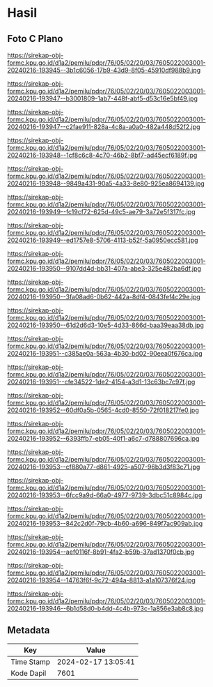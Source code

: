 # Hasil

## Foto C Plano

https://sirekap-obj-formc.kpu.go.id/d1a2/pemilu/pdpr/76/05/02/20/03/7605022003001-20240216-193945--3b1c6056-17b9-43d9-8f05-45910df988b9.jpg

https://sirekap-obj-formc.kpu.go.id/d1a2/pemilu/pdpr/76/05/02/20/03/7605022003001-20240216-193947--b3001809-1ab7-448f-abf5-d53c16e5bf49.jpg

https://sirekap-obj-formc.kpu.go.id/d1a2/pemilu/pdpr/76/05/02/20/03/7605022003001-20240216-193947--c2fae911-828a-4c8a-a0a0-482a448d52f2.jpg

https://sirekap-obj-formc.kpu.go.id/d1a2/pemilu/pdpr/76/05/02/20/03/7605022003001-20240216-193948--1cf8c6c8-4c70-46b2-8bf7-ad45ecf6189f.jpg

https://sirekap-obj-formc.kpu.go.id/d1a2/pemilu/pdpr/76/05/02/20/03/7605022003001-20240216-193948--9849a431-90a5-4a33-8e80-925ea8694139.jpg

https://sirekap-obj-formc.kpu.go.id/d1a2/pemilu/pdpr/76/05/02/20/03/7605022003001-20240216-193949--fc19cf72-625d-49c5-ae79-3a72e5f317fc.jpg

https://sirekap-obj-formc.kpu.go.id/d1a2/pemilu/pdpr/76/05/02/20/03/7605022003001-20240216-193949--ed1757e8-5706-4113-b52f-5a0950ecc581.jpg

https://sirekap-obj-formc.kpu.go.id/d1a2/pemilu/pdpr/76/05/02/20/03/7605022003001-20240216-193950--9107dd4d-bb31-407a-abe3-325e482ba6df.jpg

https://sirekap-obj-formc.kpu.go.id/d1a2/pemilu/pdpr/76/05/02/20/03/7605022003001-20240216-193950--3fa08ad6-0b62-442a-8df4-0843fef4c29e.jpg

https://sirekap-obj-formc.kpu.go.id/d1a2/pemilu/pdpr/76/05/02/20/03/7605022003001-20240216-193950--61d2d6d3-10e5-4d33-866d-baa39eaa38db.jpg

https://sirekap-obj-formc.kpu.go.id/d1a2/pemilu/pdpr/76/05/02/20/03/7605022003001-20240216-193951--c385ae0a-563a-4b30-bd02-90eea0f676ca.jpg

https://sirekap-obj-formc.kpu.go.id/d1a2/pemilu/pdpr/76/05/02/20/03/7605022003001-20240216-193951--cfe34522-1de2-4154-a3d1-13c63bc7c97f.jpg

https://sirekap-obj-formc.kpu.go.id/d1a2/pemilu/pdpr/76/05/02/20/03/7605022003001-20240216-193952--60df0a5b-0565-4cd0-8550-72f018217fe0.jpg

https://sirekap-obj-formc.kpu.go.id/d1a2/pemilu/pdpr/76/05/02/20/03/7605022003001-20240216-193952--6393ffb7-eb05-40f1-a6c7-d788807696ca.jpg

https://sirekap-obj-formc.kpu.go.id/d1a2/pemilu/pdpr/76/05/02/20/03/7605022003001-20240216-193953--cf880a77-d861-4925-a507-96b3d3f83c71.jpg

https://sirekap-obj-formc.kpu.go.id/d1a2/pemilu/pdpr/76/05/02/20/03/7605022003001-20240216-193953--6fcc9a9d-66a0-4977-9739-3dbc51c8984c.jpg

https://sirekap-obj-formc.kpu.go.id/d1a2/pemilu/pdpr/76/05/02/20/03/7605022003001-20240216-193953--842c2d0f-79cb-4b60-a696-849f7ac909ab.jpg

https://sirekap-obj-formc.kpu.go.id/d1a2/pemilu/pdpr/76/05/02/20/03/7605022003001-20240216-193954--aef0116f-8b91-4fa2-b59b-37ad1370f0cb.jpg

https://sirekap-obj-formc.kpu.go.id/d1a2/pemilu/pdpr/76/05/02/20/03/7605022003001-20240216-193954--14763f6f-9c72-494a-8813-a1a107376f24.jpg

https://sirekap-obj-formc.kpu.go.id/d1a2/pemilu/pdpr/76/05/02/20/03/7605022003001-20240216-193946--6b1d58d0-b4dd-4c4b-973c-1a856e3ab8c8.jpg


## Metadata

| Key        | Value               |
| ---------- | ------------------- |
| Time Stamp | 2024-02-17 13:05:41 |
| Kode Dapil | 7601                |



